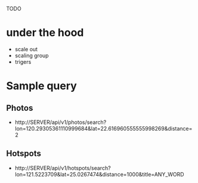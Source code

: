 TODO

# under the hood

- scale out
- scaling group
- trigers

# Sample query

## Photos
- http://SERVER/api/v1/photos/search?lon=120.29305361110999684&lat=22.616960555555998269&distance=2

## Hotspots
- http://SERVER/api/v1/hotspots/search?lon=121.5223709&lat=25.0267474&distance=1000&title=ANY_WORD
